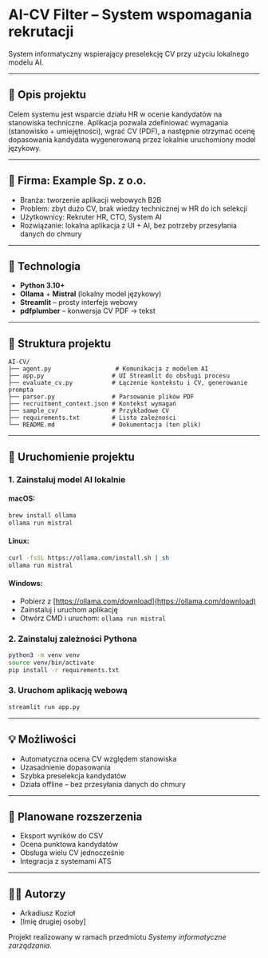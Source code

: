 # AI-CV Filter – System wspomagania rekrutacji

System informatyczny wspierający preselekcję CV przy użyciu lokalnego modelu AI.

---

## 📌 Opis projektu

Celem systemu jest wsparcie działu HR w ocenie kandydatów na stanowiska techniczne. Aplikacja pozwala zdefiniować wymagania (stanowisko + umiejętności), wgrać CV (PDF), a następnie otrzymać ocenę dopasowania kandydata wygenerowaną przez lokalnie uruchomiony model językowy.

---

## 🏢 Firma: Example Sp. z o.o.

- Branża: tworzenie aplikacji webowych B2B
- Problem: zbyt dużo CV, brak wiedzy technicznej w HR do ich selekcji
- Użytkownicy: Rekruter HR, CTO, System AI
- Rozwiązanie: lokalna aplikacja z UI + AI, bez potrzeby przesyłania danych do chmury

---

## 🧠 Technologia

- **Python 3.10+**
- **Ollama** + **Mistral** (lokalny model językowy)
- **Streamlit** – prosty interfejs webowy
- **pdfplumber** – konwersja CV PDF → tekst

---

## 🔧 Struktura projektu

```
AI-CV/
├── agent.py                  # Komunikacja z modelem AI
├── app.py                   # UI Streamlit do obsługi procesu
├── evaluate_cv.py           # Łączenie kontekstu i CV, generowanie prompta
├── parser.py                # Parsowanie plików PDF
├── recruitment_context.json # Kontekst wymagań
├── sample_cv/               # Przykładowe CV
├── requirements.txt         # Lista zależności
└── README.md                # Dokumentacja (ten plik)
```

---

## 🚀 Uruchomienie projektu

### 1. Zainstaluj model AI lokalnie

#### macOS:
```bash
brew install ollama
ollama run mistral
```

#### Linux:
```bash
curl -fsSL https://ollama.com/install.sh | sh
ollama run mistral
```

#### Windows:
- Pobierz z [https://ollama.com/download](https://ollama.com/download)
- Zainstaluj i uruchom aplikację
- Otwórz CMD i uruchom: `ollama run mistral`

### 2. Zainstaluj zależności Pythona

```bash
python3 -m venv venv
source venv/bin/activate
pip install -r requirements.txt
```

### 3. Uruchom aplikację webową

```bash
streamlit run app.py
```

---

## 💡 Możliwości

- Automatyczna ocena CV względem stanowiska
- Uzasadnienie dopasowania
- Szybka preselekcja kandydatów
- Działa offline – bez przesyłania danych do chmury

---

## 📌 Planowane rozszerzenia

- Eksport wyników do CSV
- Ocena punktowa kandydatów
- Obsługa wielu CV jednocześnie
- Integracja z systemami ATS

---

## 👨‍💻 Autorzy

- Arkadiusz Kozioł
- [Imię drugiej osoby]

Projekt realizowany w ramach przedmiotu *Systemy informatyczne zarządzania*.
